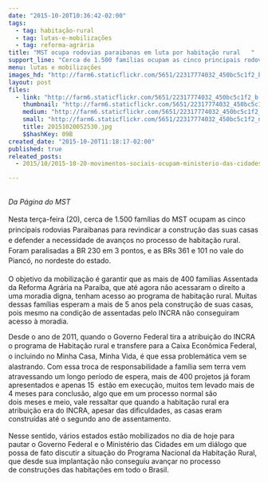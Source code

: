 ```yaml
---
date: "2015-10-20T10:36:42-02:00"
tags:
  - tag: habitação-rural
  - tag: lutas-e-mobilizações
  - tag: reforma-agrária
title: "MST ocupa rodovias paraibanas em luta por habitação rural   "
support_line: "Cerca de 1.500 famílias ocupam as cinco principais rodovias Paraibanas para revindicar avanços no processo de habitação rural. "
menu: lutas e mobilizações
images_hd: "http://farm6.staticflickr.com/5651/22317774032_450bc5c1f2_b.jpg"
layout: post
files:
  - link: "http://farm6.staticflickr.com/5651/22317774032_450bc5c1f2_b.jpg"
    thumbnail: "http://farm6.staticflickr.com/5651/22317774032_450bc5c1f2_t.jpg"
    medium: "http://farm6.staticflickr.com/5651/22317774032_450bc5c1f2_z.jpg"
    small: "http://farm6.staticflickr.com/5651/22317774032_450bc5c1f2_n.jpg"
    title: 20151020052530.jpg
    $$hashKey: 09B
created_date: "2015-10-20T11:18:17-02:00"
published: true
releated_posts:
  - 2015/10/2015-10-20-movimentos-sociais-ocupam-ministerio-das-cidades-em-brasilia.md

---
```

<p><br />
<em>Da P&aacute;gina do MST</em><br />
<br />
Nesta ter&ccedil;a-feira (20), <span style="line-height: 20.8px;">cerca de 1.500 fam&iacute;lias do MST&nbsp;o</span>cupam as <span style="line-height: 20.8px;">cinco principais rodovias Paraibanas para revindicar a constru&ccedil;&atilde;o das suas casas e defender a necessidade de avan&ccedil;os no processo de h</span><span style="line-height: 20.8px;">abita&ccedil;&atilde;o rural. Foram&nbsp;</span>paralisadas a BR&nbsp;230 em 3 pontos, e as BRs&nbsp;361 e 101<span style="line-height: 20.8px;">&nbsp;no vale do Pianc&oacute;, no nordeste do estado.</span><br />
<br />
O objetivo da mobiliza&ccedil;&atilde;o&nbsp;&eacute; garantir que as mais de 400 fam&iacute;lias Assentada da Reforma Agr&aacute;ria na Para&iacute;ba, que at&eacute; agora n&atilde;o acessaram o direito a uma moradia digna, tenham acesso ao programa de habita&ccedil;&atilde;o rural.&nbsp;Muitas dessas fam&iacute;lias esperam a&nbsp;mais de 5 anos pela constru&ccedil;&atilde;o de suas casas, pois mesmo na condi&ccedil;&atilde;o de assentadas pelo INCRA n&atilde;o&nbsp;conseguiram acesso &agrave; moradia.</p>

<p>Desde o ano de 2011, quando o Governo Federal tira a atribui&ccedil;&atilde;o do INCRA o p<span style="line-height: 20.8px;">rograma de Habita&ccedil;&atilde;o rural</span>&nbsp;e&nbsp;transfere para a Caixa Econ&ocirc;mica Federal, o&nbsp;incluindo no&nbsp;Minha Casa, Minha Vida, &eacute;&nbsp;<span style="line-height: 20.8px;">que e</span><span style="line-height: 20.8px;">ssa problem&aacute;tica vem se alastrando</span>. Com essa troca de responsabilidade a fam&iacute;lia sem terra vem atravessando um longo per&iacute;odo de espera, mais de 400 projetos j&aacute; foram apresentados e apenas&nbsp;15 &nbsp;est&atilde;o em execu&ccedil;&atilde;o,&nbsp;muitos tem&nbsp;levado mais de 4 meses para conclus&atilde;o, algo que&nbsp;em um&nbsp;processo normal s&atilde;o dois&nbsp;meses&nbsp;e meio, vale ressaltar que quando a habita&ccedil;&atilde;o rural&nbsp;era atribui&ccedil;&atilde;o era do INCRA, apesar das dificuldades, as casas eram constru&iacute;das at&eacute; o&nbsp;segundo ano de assentamento.<br />
<br />
Nesse sentido, v&aacute;rios estados est&atilde;o mobilizados no dia de hoje para pautar&nbsp;o Governo Federal e o Minist&eacute;rio das Cidades em um&nbsp;di&aacute;logo que possa de fato discutir&nbsp;a situa&ccedil;&atilde;o do Programa Nacional da Habita&ccedil;&atilde;o Rural, que desde sua implanta&ccedil;&atilde;o n&atilde;o conseguiu&nbsp;avan&ccedil;ar no processo de&nbsp;constru&ccedil;&otilde;es&nbsp;das habita&ccedil;&otilde;es em todo o Brasil.</p>

<p>&nbsp;</p>

